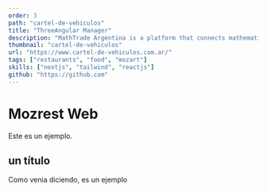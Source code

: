 ```yaml
---
order: 3
path: "cartel-de-vehiculos"
title: "ThreeAngular Manager"
description: "MathTrade Argentina is a platform that connects mathematicians with students from all over the world. We provide a platform where students can find mentors and teachers to help them with their mathematical studies."
thumbnail: "cartel-de-vehiculos"
url: "https://www.cartel-de-vehiculos.com.ar/"
tags: ["restaurants", "food", "mozart"]
skills: ["nextjs", "tailwind", "reactjs"]
github: "https://github.com"
---
```


# Mozrest Web

Este es un ejemplo.

## un título

Como venia diciendo, es un ejemplo
